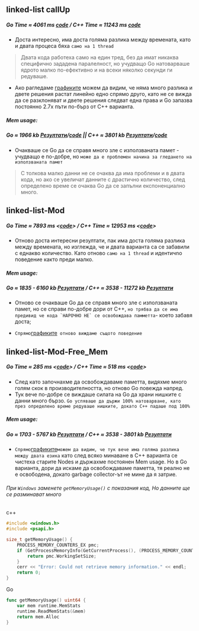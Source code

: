 ## linked-list callUp
##### Go Time ≈ 4061 ms [code](https://github.com/aleks20905/school/blob/main/benches/linkList/main.go)  / C++ Time ≈ 11243   ms [code](https://github.com/aleks20905/school/blob/main/benches/linkList/link.cpp)
- Доста интересно, има доста голяма разлика между времената, като и двата процеса бяха ``само на 1 thread``

> Двата кода работеха само на един тред, без да имат никаква специфично зададена паралелност, но учудващо Go натоварваше ядрото малко по-ефективно и на всеки няколко секунди ги редуваше.

- Ако рагледаме [графиките](https://docs.google.com/spreadsheets/d/12OKOfTIwt9B8t7XGaPYjhSUlAdayeMEGszysIuUacpU/edit?usp=sharing) можем да видим, че няма много разлика и двете решения растат линейно едно спрямо друго, като не се вижда да се разклоняват и двете решения следват една права и Go запазва постоянно 2.7x пъти по-бърз от C++ варианта.


##### Mem usage:

##### Go ≈ 1966 kb [Резултати](https://github.com/aleks20905/school/blob/main/benches/linkList_info/main_result)/[code](https://github.com/aleks20905/school/blob/main/benches/linkList_info/main.go) || C++ ≈ 3801 kb [Резултати](https://github.com/aleks20905/school/blob/main/benches/linkList_info/link_result)/[code](https://github.com/aleks20905/school/blob/main/benches/linkList_info/link.cpp) 

- Очакваше се Go да се справя много зле с използваната памет - учудващо е по-добре, но ``може да е проблемен начина за гледането на използваната памет``


> С толкова малко данни не се очаква да има проблеми и в двата кода, но ако се увеличат данните с драстично количество, след определено време се очаква Go да се запълни експоненциално много.





## linked-list-Mod
##### Go Time ≈ 7893 ms <[code](https://github.com/aleks20905/school/blob/main/benches/linkListModif/main.go)>  / C++ Time ≈ 12953 ms <[code](https://github.com/aleks20905/school/blob/main/benches/linkListModif/link.cpp)>
- Отново доста интересни резултати, пак има доста голяма разлика между времената, но изглежда, че и двата варианта са се забавили с еднакво количество. Като отново ``само на 1 thread`` и идентичno поведение както преди малко.


##### Mem usage:

##### Go ≈ 1835 - 6160 kb [Резултати](https://github.com/aleks20905/school/blob/main/benches/linkListModif/main_result)  /  C++ ≈ 3538 - 11272 kb [Резултати](https://github.com/aleks20905/school/blob/main/benches/linkListModif/link_result)

- Отново се очакваше Go да се справя много зле с използваната памет, но се справи по-добре дори от C++, ``но трябва да се има предивид че кода `НАРОЧНО НЕ` се освобождава памметта``- което забавя доста; 

-  `` Спрямо ``[графиките](https://docs.google.com/spreadsheets/d/12OKOfTIwt9B8t7XGaPYjhSUlAdayeMEGszysIuUacpU/edit#gid=1530631332)`` отново виждаме същото поведение`` 


## linked-list-Mod-Free_Mem
##### Go Time ≈ 285 ms <[code](https://github.com/aleks20905/school/blob/main/benches/linkListModif_freeMem/main.go)>  / C++ Time ≈ 518 ms <[code](https://github.com/aleks20905/school/blob/main/benches/linkListModif_freeMem/link.cpp)>

- След като започнахме да освобождаваме паметта, видяхме много голям скок в производителността, но отново Go повежда напред.
- Тук вече по-добре се виждаше силата на Go да храни нишките с данни много бързо. `` Go успяваше да държи 100% натоварване, като през определено време редуваше нишките, докато C++ падаше под 100% `` 


##### Mem usage:

##### Go ≈ 1703 - 5767 kb [Резултати](https://github.com/aleks20905/school/blob/main/benches/linkListModif_freeMem/main_result)  /  C++ ≈ 3538 - 3801 kb [Резултати](https://github.com/aleks20905/school/blob/main/benches/linkListModif_freeMem/link_result)


-  `` Спрямо ``[графиките](https://docs.google.com/spreadsheets/d/12OKOfTIwt9B8t7XGaPYjhSUlAdayeMEGszysIuUacpU/edit#gid=36193127)``можем да видим, че тук вече има голяма разлика между двата езика`` като след всяко минаване в C++ варианта се чистеха старите Nodes и държахме постоянен Mem usage. Но в Go варианта, дори да искаме да освобождаваме паметта, тя реално не е освободена, докато garbage collector-ът не мине да я затрие.



###### При `Windows` заменете ``getMemoryUsage()`` с показания код, Но данните ще се разминават много
c++
```c++
#include <windows.h>
#include <psapi.h>

size_t getMemoryUsage() {
    PROCESS_MEMORY_COUNTERS_EX pmc;
    if (GetProcessMemoryInfo(GetCurrentProcess(), (PROCESS_MEMORY_COUNTERS*)&pmc, sizeof(pmc))) {
        return pmc.WorkingSetSize;
    }
    cerr << "Error: Could not retrieve memory information." << endl;
    return 0;
}
```
Go 
```Go
func getMemoryUsage() uint64 {
    var mem runtime.MemStats
    runtime.ReadMemStats(&mem)
    return mem.Alloc
}

```